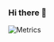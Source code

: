 ### Hi there 👋
![Metrics](https://metrics.lecoq.io/juniorboos?template=classic&base.community=0&base.metadata=0&habits=1&isocalendar=1&habits.from=200&habits.days=14&habits.facts=true&habits.charts=false&isocalendar.duration=half-year&config.timezone=Europe%2FLondon&config.animated=true)
